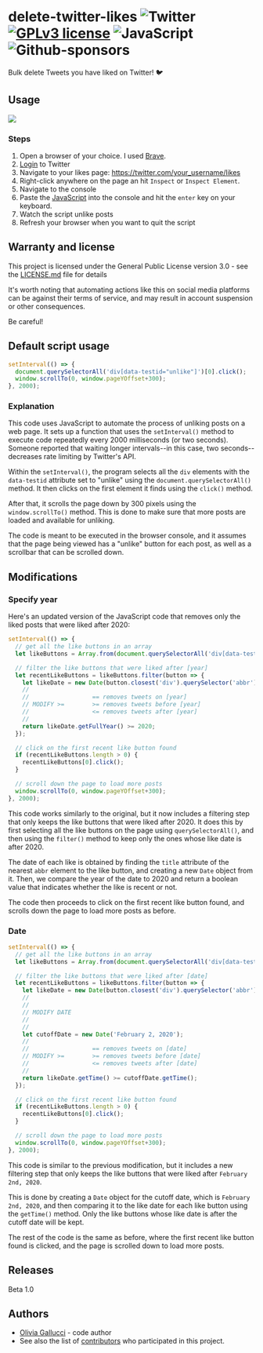 
# delete-twitter-likes ![Twitter](https://img.shields.io/badge/Twitter-%231DA1F2.svg?style=for-the-badge&logo=Twitter&logoColor=white) [![GPLv3 license](https://img.shields.io/badge/License-GPLv3-green.svg?style=for-the-badge)](http://perso.crans.org/besson/LICENSE.html) ![JavaScript](https://img.shields.io/badge/javascript-9558B2.svg?style=for-the-badge&logo=JavaScript&logoColor=%23F7DF1E) ![Github-sponsors](https://img.shields.io/badge/sponsor-pink?style=for-the-badge&logo=GitHub-Sponsors&logoColor=#EA4AAA) 

Bulk delete Tweets you have liked on Twitter! :bird:

## Usage 
![](https://github.com/oliviagallucci/delete-twitter-likes/blob/main/delete-twitter-likes-usage.gif)

### Steps
1. Open a browser of your choice. I used [Brave](https://brave.com/).
2. [Login](https://twitter.com/login?lang=en) to Twitter 
3. Navigate to your likes page: https://twitter.com/your_username/likes
4. Right-click anywhere on the page an hit `Inspect` or `Inspect Element`.
5. Navigate to the console 
6. Paste the [JavaScript](https://github.com/oliviagallucci/delete-twitter-likes#default-script-usage) into the console and hit the `enter` key on your keyboard. 
7. Watch the script unlike posts
8. Refresh your browser when you want to quit the script 

## Warranty and license
This project is licensed under the General Public License version 3.0 - see the [LICENSE.md](LICENSE.md) file for details

It's worth noting that automating actions like this on social media platforms can be against their terms of service, and may result in account suspension or other consequences.

Be careful! 

## Default script usage 

```JavaScript
setInterval(() => {
  document.querySelectorAll('div[data-testid="unlike"]')[0].click(); 
  window.scrollTo(0, window.pageYOffset+300);
}, 2000);
```

### Explanation

This code uses JavaScript to automate the process of unliking posts on a web page. It sets up a function that uses the `setInterval()` method to execute code repeatedly every 2000 milliseconds (or two seconds). Someone reported that waiting longer intervals--in this case, two seconds--decreases rate limiting by Twitter's API. 


Within the `setInterval()`, the program selects all the `div` elements with the `data-testid` attribute set to "unlike" using the `document.querySelectorAll()` method. It then clicks on the first element it finds using the `click()` method.

After that, it scrolls the page down by 300 pixels using the `window.scrollTo()` method. This is done to make sure that more posts are loaded and available for unliking.

The code is meant to be executed in the browser console, and it assumes that the page being viewed has a "unlike" button for each post, as well as a scrollbar that can be scrolled down. 

## Modifications 

### Specify year 

Here's an updated version of the JavaScript code that removes only the liked posts that were liked after 2020:

```JavaScript 
setInterval(() => {
  // get all the like buttons in an array
  let likeButtons = Array.from(document.querySelectorAll('div[data-testid="unlike"]'));

  // filter the like buttons that were liked after [year]
  let recentLikeButtons = likeButtons.filter(button => {
    let likeDate = new Date(button.closest('div').querySelector('abbr').getAttribute('title'));   
    //                 
    //                  == removes tweets on [year]
    // MODIFY >=        >= removes tweets before [year]
    //                  <= removes tweets after [year]
    //
    return likeDate.getFullYear() >= 2020; 
  });

  // click on the first recent like button found
  if (recentLikeButtons.length > 0) {
    recentLikeButtons[0].click();
  }

  // scroll down the page to load more posts
  window.scrollTo(0, window.pageYOffset+300);
}, 2000);
```

This code works similarly to the original, but it now includes a filtering step that only keeps the like buttons that were liked after 2020. It does this by first selecting all the like buttons on the page using `querySelectorAll()`, and then using the `filter()` method to keep only the ones whose like date is after 2020.

The date of each like is obtained by finding the `title` attribute of the nearest `abbr` element to the like button, and creating a new `Date` object from it. Then, we compare the year of the date to 2020 and return a boolean value that indicates whether the like is recent or not.

The code then proceeds to click on the first recent like button found, and scrolls down the page to load more posts as before.

### Date 

```JavaScript
setInterval(() => {
  // get all the like buttons in an array
  let likeButtons = Array.from(document.querySelectorAll('div[data-testid="unlike"]'));

  // filter the like buttons that were liked after [date]
  let recentLikeButtons = likeButtons.filter(button => {
    let likeDate = new Date(button.closest('div').querySelector('abbr').getAttribute('title'));
    //
    //                          
    // MODIFY DATE           
    //
    //
    let cutoffDate = new Date('February 2, 2020');
    //                      
    //                  == removes tweets on [date]
    // MODIFY >=        >= removes tweets before [date]
    //                  <= removes tweets after [date]
    //
    return likeDate.getTime() >= cutoffDate.getTime();
  });

  // click on the first recent like button found
  if (recentLikeButtons.length > 0) {
    recentLikeButtons[0].click();
  }

  // scroll down the page to load more posts
  window.scrollTo(0, window.pageYOffset+300);
}, 2000);
```

This code is similar to the previous modification, but it includes a new filtering step that only keeps the like buttons that were liked after `February 2nd, 2020`.

This is done by creating a `Date` object for the cutoff date, which is `February 2nd, 2020`, and then comparing it to the like date for each like button using the `getTime()` method. Only the like buttons whose like date is after the cutoff date will be kept.

The rest of the code is the same as before, where the first recent like button found is clicked, and the page is scrolled down to load more posts.

## Releases 

Beta 1.0

## Authors

* [Olivia Gallucci](https://github.com/oliviagallucci) - code author 
* See also the list of [contributors](https://github.com/oliviagallucci/delete-twitter-likes) who participated in this project.
